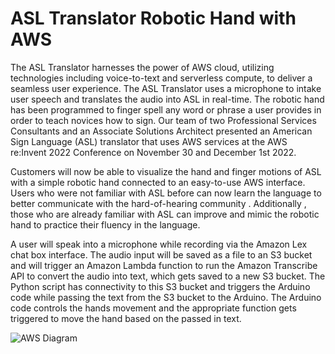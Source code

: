 # ASL Translator Robotic Hand with AWS

The ASL Translator harnesses the power of AWS cloud, utilizing technologies including voice-to-text and serverless compute,
to deliver a seamless user experience. The ASL Translator uses a microphone to intake user speech and translates the audio
into ASL in real-time. The robotic hand has been programmed to finger spell any word or phrase a user provides in order to
teach novices how to sign. Our team of two Professional Services Consultants and an Associate Solutions Architect 
presented an American Sign Language (ASL) translator that uses AWS services at the AWS re:Invent 2022 Conference on November 30 and December 1st 2022.

Customers will now be able to visualize the hand and finger motions of ASL with a simple
robotic hand connected to an easy-to-use AWS interface. Users who were not familiar with ASL before can now learn the
language to better communicate with the hard-of-hearing community . Additionally , those who are already familiar with ASL can
improve and mimic the robotic hand to practice their fluency in the language.

A user will speak into a microphone while recording via the Amazon Lex chat box interface.
The audio input will be saved as a file to an S3 bucket and will trigger an Amazon Lambda function to run the Amazon
Transcribe API to convert the audio into text, which gets saved to a new S3 bucket. The Python script has connectivity to this
S3 bucket and triggers the Arduino code while passing the text from the S3 bucket to the Arduino. The Arduino code controls
the hands movement and the appropriate function gets triggered to move the hand based on the passed in text.

![AWS Diagram](https://github.com/matthewlee222/reinvent-bot-2022/assets/58535185/0b3f0c1a-0616-454b-a9e8-ab7a94229163)
